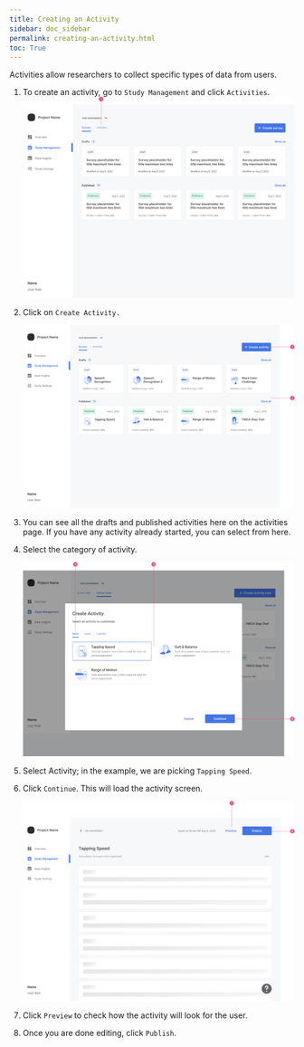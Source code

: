 ```yaml
---
title: Creating an Activity
sidebar: doc_sidebar
permalink: creating-an-activity.html
toc: True
---
```


Activities allow researchers to collect specific types of data from users.

1. To create an activity, go to `Study Management` and click `Activities`.![image-20230719131519078](creating-an-activity.assets/image-20230719131519078.png)

2. Click on `Create Activity.`

   ![image-20230721102219548](creating-an-activity.assets/image-20230721102219548.png)

3. You can see all the drafts and published activities here on the activities page. If you have any activity already started, you can select from here.

4. Select the category of activity. 

   ![image-20230721104827423](creating-an-activity.assets/image-20230721104827423.png)

5. Select Activity; in the example, we are picking `Tapping Speed`. 

6. Click `Continue`. This will load the activity screen.

   ![image-20230721103314067](creating-an-activity.assets/image-20230721103314067.png)

7. Click `Preview` to check how the activity will look for the user. 

8. Once you are done editing, click `Publish`. 

